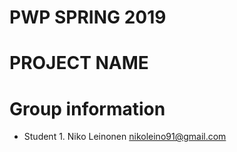 # PWP SPRING 2019
# PROJECT NAME
# Group information
* Student 1. Niko Leinonen nikoleino91@gmail.com




